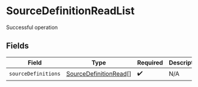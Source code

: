 # SourceDefinitionReadList

Successful operation


## Fields

| Field                                                                 | Type                                                                  | Required                                                              | Description                                                           |
| --------------------------------------------------------------------- | --------------------------------------------------------------------- | --------------------------------------------------------------------- | --------------------------------------------------------------------- |
| `sourceDefinitions`                                                   | [SourceDefinitionRead](../../models/shared/sourcedefinitionread.md)[] | :heavy_check_mark:                                                    | N/A                                                                   |
